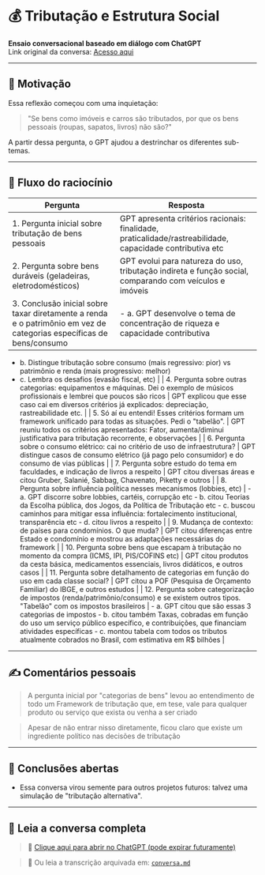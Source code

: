 # 💰 Tributação e Estrutura Social

**Ensaio conversacional baseado em diálogo com ChatGPT**  
Link original da conversa: [Acesso aqui](https://chatgpt.com/c/676f0228-1e1c-800d-89d3-b194f43a41d1)

---

## 🧠 Motivação

Essa reflexão começou com uma inquietação:  
> "Se bens como imóveis e carros são tributados, por que os bens pessoais (roupas, sapatos, livros) não são?"

A partir dessa pergunta, o GPT ajudou a destrinchar os diferentes sub-temas.

---

## 🔁 Fluxo do raciocínio

|Pergunta|Resposta|
|--------|--------|
| 1. Pergunta inicial sobre tributação de bens pessoais | GPT apresenta critérios racionais: finalidade, praticalidade/rastreabilidade, capacidade contributiva etc |
| 2. Pergunta sobre bens duráveis (geladeiras, eletrodomésticos) | GPT evolui para natureza do uso, tributação indireta e função social, comparando com veículos e imóveis |
| 3. Conclusão inicial sobre taxar diretamente a renda e o patrimônio em vez de categorias específicas de bens/consumo | - a. GPT desenvolve o tema de concentração de riqueza e capacidade contributiva
- b. Distingue tributação sobre consumo (mais regressivo: pior) vs patrimônio e renda (mais progressivo: melhor)
- c. Lembra os desafios (evasão fiscal, etc) |
| 4. Pergunta sobre outras categorias: equipamentos e máquinas. Dei o exemplo de músicos profissionais e lembrei que poucos são ricos | GPT explicou que esse caso cai em diversos critérios já explicados: depreciação, rastreabilidade etc. |
| 5. Só aí eu entendi! Esses critérios formam um framework unificado para todas as situações. Pedi o "tabelão". | GPT reuniu todos os critérios apresentados: Fator, aumenta/diminui justificativa para tributação recorrente, e observações |
| 6. Pergunta sobre o consumo elétrico: cai no critério de uso de infraestrutura? | GPT distingue casos de consumo elétrico (já pago pelo consumidor) e do consumo de vias públicas |
| 7. Pergunta sobre estudo do tema em faculdades, e indicação de livros a respeito | GPT citou diversas áreas e citou Gruber, Salanié, Sabbag, Chavenato, Piketty e outros |
| 8. Pergunta sobre influência política nesses mecanismos (lobbies, etc) | - a. GPT discorre sobre lobbies, cartéis, corrupção etc - b. citou Teorias da Escolha pública, dos Jogos, da Política de Tributação etc - c. buscou caminhos para mitigar essa influência: fortalecimento institucional, transparência etc     - d. citou livros a respeito |
| 9. Mudança de contexto: de países para condomínios. O que muda? | GPT citou diferenças entre Estado e condomínio e mostrou as adaptações necessárias do framework |
| 10. Pergunta sobre bens que escapam à tributação no momento da compra (ICMS, IPI, PIS/COFINS etc) | GPT citou produtos da cesta básica, medicamentos essenciais, livros didáticos, e outros casos |
| 11. Pergunta sobre detalhamento de categorias em função do uso em cada classe social? | GPT citou a POF (Pesquisa de Orçamento Familiar) do IBGE, e outros estudos |
| 12. Pergunta sobre categorização de impostos (renda/patrimônio/consumo) e se existem outros tipos. "Tabelão" com os impostos brasileiros | - a. GPT citou que são essas 3 categorias de impostos    - b. citou também Taxas, cobradas em função do uso um serviço público específico, e contribuições, que financiam atividades específicas    - c. montou tabela com todos os tributos atualmente cobrados no Brasil, com estimativa em R$ bilhões |

---

## ✍️ Comentários pessoais

> A pergunta inicial por "categorias de bens" levou ao entendimento de todo um Framework de tributação que, em tese, vale para qualquer produto ou serviço que exista ou venha a ser criado

> Apesar de não entrar nisso diretamente, ficou claro que existe um ingrediente político nas decisões de tributação

---

## 📌 Conclusões abertas

- Essa conversa virou semente para outros projetos futuros: talvez uma simulação de "tributação alternativa".

---

## 🧠 Leia a conversa completa

> 📎 [Clique aqui para abrir no ChatGPT (pode expirar futuramente)](https://chatgpt.com/c/676f0228-1e1c-800d-89d3-b194f43a41d1)

> 📁 Ou leia a transcrição arquivada em: [`conversa.md`](./conversa.md)

